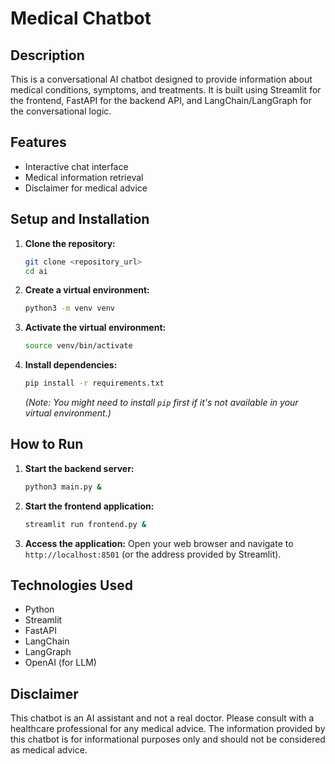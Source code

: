 # Medical Chatbot

## Description
This is a conversational AI chatbot designed to provide information about medical conditions, symptoms, and treatments. It is built using Streamlit for the frontend, FastAPI for the backend API, and LangChain/LangGraph for the conversational logic.

## Features
*   Interactive chat interface
*   Medical information retrieval
*   Disclaimer for medical advice

## Setup and Installation

1.  **Clone the repository:**
    ```bash
    git clone <repository_url>
    cd ai
    ```
2.  **Create a virtual environment:**
    ```bash
    python3 -m venv venv
    ```
3.  **Activate the virtual environment:**
    ```bash
    source venv/bin/activate
    ```
4.  **Install dependencies:**
    ```bash
    pip install -r requirements.txt
    ```
    *(Note: You might need to install `pip` first if it's not available in your virtual environment.)*

## How to Run

1.  **Start the backend server:**
    ```bash
    python3 main.py &
    ```
2.  **Start the frontend application:**
    ```bash
    streamlit run frontend.py &
    ```
3.  **Access the application:**
    Open your web browser and navigate to `http://localhost:8501` (or the address provided by Streamlit).

## Technologies Used
*   Python
*   Streamlit
*   FastAPI
*   LangChain
*   LangGraph
*   OpenAI (for LLM)

## Disclaimer
This chatbot is an AI assistant and not a real doctor. Please consult with a healthcare professional for any medical advice. The information provided by this chatbot is for informational purposes only and should not be considered as medical advice.
